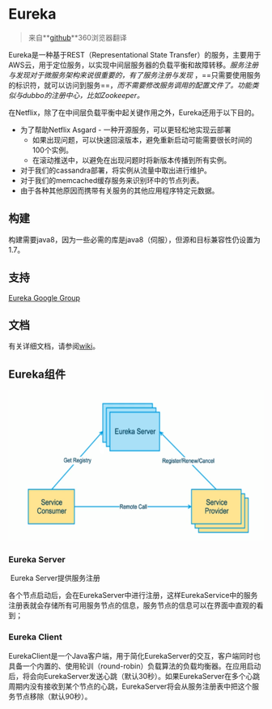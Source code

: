 # Eureka

> 来自**[github](https://github.com/Netflix/eureka)**360浏览器翻译

Eureka是一种基于REST（Representational State Transfer）的服务，主要用于AWS云，用于定位服务，以实现中间层服务器的负载平衡和故障转移。*服务注册与发现对于微服务架构来说很重要的，有了服务注册与发现* ，==只需要使用服务的标识符，就可以访问到服务==，*而不需要修改服务调用的配置文件了。功能类似与dubbo的注册中心，比如Zookeeper。*

在Netflix，除了在中间层负载平衡中起关键作用之外，Eureka还用于以下目的。

* 为了帮助Netflix Asgard - 一种开源服务，可以更轻松地实现云部署
  * 如果出现问题，可以快速回滚版本，避免重新启动可能需要很长时间的100个实例。
  * 在滚动推送中，以避免在出现问题时将新版本传播到所有实例。
* 对于我们的cassandra部署，将实例从流量中取出进行维护。
* 对于我们的memcached缓存服务来识别环中的节点列表。
* 由于各种其他原因而携带有关服务的其他应用程序特定元数据。

## 构建

构建需要java8，因为一些必需的库是java8（伺服），但源和目标兼容性仍设置为1.7。

## 支持

[Eureka Google Group](https://groups.google.com/forum/?fromgroups#!forum/eureka_netflix)

## 文档

有关详细文档，请参阅[wiki](https://github.com/Netflix/eureka/wiki)。

## Eureka组件

![1565258299651](assets/1565258299651.png)

### Eureka Server

​	Eureka Server提供服务注册

​	各个节点启动后，会在EurekaServer中进行注册，这样EurekaService中的服务注册表就会存储所有可用服务节点的信息，服务节点的信息可以在界面中直观的看到；

### Eureka Client

​	EurekaClient是一个Java客户端，用于简化EurekaServer的交互，客户端同时也具备一个内置的、使用轮训（round-robin）负载算法的负载均衡器。在应用启动后，将会向EurekaServer发送心跳（默认30秒）。如果EurekaServer在多个心跳周期内没有接收到某个节点的心跳，EurekaServer将会从服务注册表中把这个服务节点移除（默认90秒）。

